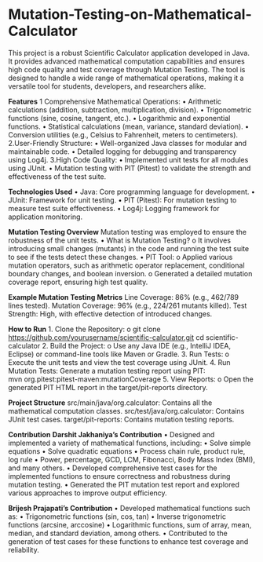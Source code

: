 # Mutation-Testing-on-Mathematical-Calculator

This project is a robust Scientific Calculator application developed in Java. It provides advanced mathematical computation capabilities and ensures high code quality and test coverage through Mutation Testing. The tool is designed to handle a wide range of mathematical operations, making it a versatile tool for students, developers, and researchers alike.

**Features**
  1 Comprehensive Mathematical Operations:
      •	Arithmetic calculations (addition, subtraction, multiplication, division).
      •	Trigonometric functions (sine, cosine, tangent, etc.).
      •	Logarithmic and exponential functions.
      •	Statistical calculations (mean, variance, standard deviation).
      •	Conversion utilities (e.g., Celsius to Fahrenheit, meters to centimeters).
  2.User-Friendly Structure:
      •	Well-organized Java classes for modular and maintainable code.
      •	Detailed logging for debugging and transparency using Log4j.
  3.High Code Quality:
      •	Implemented unit tests for all modules using JUnit.
      •	Mutation testing with PIT (Pitest) to validate the strength and effectiveness of the test suite.

**Technologies Used**
      •	Java: Core programming language for development.
      •	JUnit: Framework for unit testing.
      •	PIT (Pitest): For mutation testing to measure test suite effectiveness.
      •	Log4j: Logging framework for application monitoring.

**Mutation Testing Overview**
  Mutation testing was employed to ensure the robustness of the unit tests.
      •	What is Mutation Testing?
      o	It involves introducing small changes (mutants) in the code and running the test suite to see if the tests detect these changes.
      •	PIT Tool:
      o	Applied various mutation operators, such as arithmetic operator replacement, conditional boundary changes, and boolean inversion.
      o	Generated a detailed mutation coverage report, ensuring high test quality.

**Example Mutation Testing Metrics**
  Line Coverage: 86% (e.g., 462/789 lines tested).
  Mutation Coverage: 96% (e.g., 224/261 mutants killed).
  Test Strength: High, with effective detection of introduced changes.

**How to Run**
    1.	Clone the Repository:
      o	git clone https://github.com/yourusername/scientific-calculator.git
        cd scientific-calculator
    2.	Build the Project:
      o	Use any Java IDE (e.g., IntelliJ IDEA, Eclipse) or command-line tools like Maven or Gradle.
    3.	Run Tests:
      o	Execute the unit tests and view the test coverage using JUnit.
    4.	Run Mutation Tests: Generate a mutation testing report using PIT:	
        mvn org.pitest:pitest-maven:mutationCoverage
    5.	View Reports:
      o	Open the generated PIT HTML report in the target/pit-reports directory.

**Project Structure**
  src/main/java/org.calculator: Contains all the mathematical computation classes.
  src/test/java/org.calculator: Contains JUnit test cases.
  target/pit-reports: Contains mutation testing reports.

**Contribution**
  **Darshit Jakhaniya’s Contribution**
      •	Designed and implemented a variety of mathematical functions, including:
          •	Solve simple equations
          •	Solve quadratic equations
          •	Process chain rule, product rule, log rule
          •	Power, percentage, GCD, LCM, Fibonacci, Body Mass Index (BMI), and many others.
      •	Developed comprehensive test cases for the implemented functions to ensure correctness and robustness during mutation testing.
      •	Generated the PIT mutation test report and explored various approaches to improve output efficiency.
      
  **Brijesh Prajapati’s Contribution**
    •	Developed mathematical functions such as:
        •	Trigonometric functions (sin, cos, tan)
        •	Inverse trigonometric functions (arcsine, arccosine)
        •	Logarithmic functions, sum of array, mean, median, and standard deviation, among others.
    •	Contributed to the generation of test cases for these functions to enhance test coverage and reliability.
